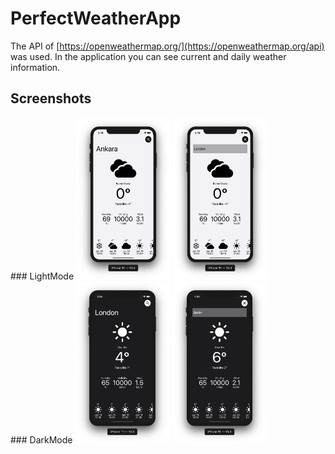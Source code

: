 # PerfectWeatherApp

The API of [https://openweathermap.org/](https://openweathermap.org/api) was used.
In the application you can see current and daily weather information.

## Screenshots
<div>
### LightMode
<img src="./ReadmeResources/1.png" width="30%" >
<img src="./ReadmeResources/2.png" width="30%" >
</div>
<div>
### DarkMode
<img src="./ReadmeResources/3.png" width="30%" alt="darkmode">
<img src="./ReadmeResources/4.png" width="30%" alt="darkmode">
</div>